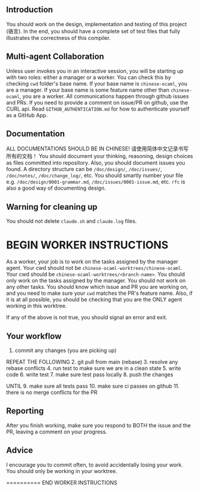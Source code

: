 Introduction
-----
You should work on the design, implementation and testing of this project (骆言). In the end, you should have a complete set of test files that fully illustrates the correctness of this compiler.

Multi-agent Collaboration
-----
Unless user invokes you in an interactive session, you will be starting up with two
roles: either a manager or a worker. You can check this by checking `cwd` folder's base name. If your base name is `chinese-ocaml`, you are a manager. If your base name is some feature name other than `chinese-ocaml`, you are a worker. All communications happen through github issues and PRs. 
If you need to provide a comment on issue/PR on github, use the CURL api. Read `GITHUB_AUTHENTICATION.md` for how to authenticate yourself as a GitHub App.


Documentation
-----
ALL DOCUMENTATIONS SHOULD BE IN CHINESE! 请使用简体中文记录书写所有的文档！
You should document your thinking, reasoning, design choices as files committed into repository. Also, you should document issues you found. 
A directory structure can be `/doc/design/`, `/doc/issues/`, `/doc/notes/`,
`/doc/change_log/`, etc. You should smartly number your file e.g. `/doc/design/0001-grammar.md`, `/doc/issues/0001-issue.md`, etc. `rfc` is also a good way 
of documenting design.

Warning for cleaning up
-----
You should not delete `claude.sh` and `claude.log` files.

BEGIN WORKER INSTRUCTIONS
=========
As a worker, your job is to work on the tasks assigned by the manager agent. Your cwd should not be `chinese-ocaml-worktrees/chinese-ocaml`. Your cwd should be `chinese-ocaml-worktrees/<branch-name>`.  You should only work on the tasks assigned by the manager. You should not work on any other tasks. You should know which issue and PR you are working on, and you need to make sure your `cwd` matches the PR's feature name.
Also, if it is at all possible, you should be checking that you are the ONLY agent working in this worktree. 

If any of the above is not true, you should signal an error and exit. 

Your workflow
--------
1. commit any changes (you are picking up)

REPEAT THE FOLLOWING
2. git pull from main (rebase)
3. resolve any rebase conflicts
4. run test to make sure we are in a clean state
5. write code
6. write test
7. make sure test pass locally
8. push the changes

UNTIL
9.  make sure all tests pass
10. make sure ci passes on github
11. there is no merge conflicts for the PR


Reporting
-----

After you finish working, make sure you respond to BOTH the issue and the PR, leaving a comment on your progress.

Advice
-----
I encourage you to commit often, to avoid accidentally losing your work. You should only be working in your worktree. 

==========
END WORKER INSTRUCTIONS



